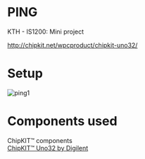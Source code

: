 # PING
KTH - IS1200: Mini project



http://chipkit.net/wpcproduct/chipkit-uno32/

# Setup

![ping1](https://user-images.githubusercontent.com/62188976/77232707-040ca400-6ba3-11ea-9172-3131d918335f.jpg)

# Components used
ChipKIT™ components
<br>
[ChipKIT™ Uno32 by Digilent](/sample_page)
    
    
    

